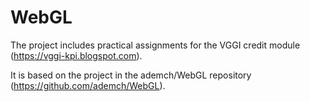 # WebGL

The project includes practical assignments for the VGGI credit module (https://vggi-kpi.blogspot.com).

It is based on the project in the ademch/WebGL repository (https://github.com/ademch/WebGL).
